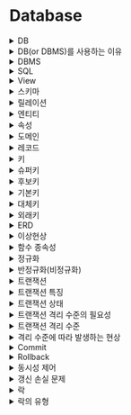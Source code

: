 # Database

<details>
   <summary>DB</summary>

<br/>

- 일정한 규칙, 혹은 규약을 통해 구조화되어 저장되는 데이터의 모음이다.

---

</details>

<details>
   <summary>DB(or DBMS)를 사용하는 이유</summary>

<br/>

- 파일 시스템의 데이터 종속과 중복, 비일관성, 데이터 무결성 등의 문제를 해결하기 위해 사용한다.
  - 데이터 종속 : 파일 시스템에서는 데이터 정의를 응용 프로그램에서 한다. 이러한 의존관계로 인해 데이터 구조를 변경하려면 프로그램을 수정해야 한다.
  - 데이터 중복 : 응용 프로그램별로 독립적인 파일 관리로 인해 데이터의 중복 저장이 발생할 수 있다.
  - 데이터의 비일관성 : 중복 저장된 데이터 중 하나의 데이터만 변경되어 불일치성이 발생할 수 있다.

---

</details>

<details>
   <summary>DBMS</summary>

<br/>

- DataBase Management System. 
- 데이터베이스 관리 시스템으로, 다수의 사용자가 데이터베이스에 접근할 수 있도록 설계된 시스템이다.

---

</details>

<details>
   <summary>SQL</summary>

<br/>

- 데이터 베이스 시스템에서 사용하는 전용 언어이다.
- 데이터 정의어, 데이터 조작어, 데이터 제어어로 구성된다.
  - 데이터 정의어(DDL, Data Definition Language)
    - `CREATE, ALTER, DROP`문과 같이 테이블의 구조를 정의한다.
  - 데이터 조작어(DML, Data Manipulation Language)
    - `SELECT, INSERT, UPDATE, DELETE`문과 같이 데이터 검색, 삽입, 수정, 삭제하는 데 사용한다.
  - 데이터 제어어(DCL, Data Control Language)
    - `GRANT, REVOKE`문과 같이 데이터의 사용 권한을 관리한다.

---

</details>

<details>
   <summary>View</summary>

<br/>

- 하나 이상의 테이블에서 유도된 가상의 테이블이다.
  - 실제 데이터를 디스크에 저장하지 않고, 원본 테이블에서 가져온다.
- 매번 조인할 필요없이 편리하게 사용할 수 있고, 보안이 필요한 속성을 제외하여 정의할 수 있다는 장점이 있다.

---

</details>

<details>
   <summary>스키마</summary>

<br/>

- 데이터베이스의 구조와 제약 조건에 관한 전반적인 명세를 기술한 메타데이터의 집합이다.
- 사용자의 관점에 따라 외부 스키마, 개념 스키마, 내부 스키마로 나눠진다.
  - 외부 스키마 : 전체 데이터베이스 중에서, 사용자나 응용 프로그래머가 필요로 하는 논리적인 부분을 의미한다.
    - ex) 가령 대학교라는 큰 데이터베이스에서, 학생이 필요로 하는 데이터와 교수가 필요로 하는 데이터는 서로 다를 것이다. 각각 필요로 하는 데이터베이스의 일부분이 외부 스키마이다.
  - 개념 스키마 : 전체 데이터베이스의 정의를 의미한다. 통합 조직별로 하나만 존재한다.
  - 내부 스키마 : 물리적 저장 장치에 데이터베이스가 실제로 저장되는 방법의 표현이다.
    ![image](https://user-images.githubusercontent.com/87891581/189832626-44d75403-400e-493a-9d0b-e4d94668fcc9.png)

---

</details>

<details>
   <summary>릴레이션</summary>

<br/>

- 관계형 데이터베이스에서 정보를 구분하여 저장하는 기본 단위이다. 테이블이라고도 부른다.
  - NoSQL 데이터베이스에서는 컬렉션이라고 한다.

---

</details>

<details>
   <summary>엔티티</summary>

<br/>

- 사람, 장소, 물건, 사건, 개념 등 여러 개의 속성을 지닌 명사를 의미한다.
  - 자동차라는 엔티티는 차 번호, 바퀴 수, 색깔, 차종 등 다양한 속성을 가진다.

---

</details>

<details>
   <summary>속성</summary>

<br/>

- 릴레이션에서 관리하는 구체적이며 고유한 이름을 갖는 정보이다.
  - 필드나 열이라고도 부른다.
- 가령 자동차라는 엔티티는 차 번호, 바퀴 수, 색깔, 차종 등 다양한 속성을 가진다. 이때 서비스에서 필요로 하는 엔티티의 속성을 말한다. 
- 한 릴레이션 안에 있는 애트리뷰트 수를 차수(degree)라고 한다.

---

</details>

<details>
   <summary>도메인</summary>

<br/>

- 릴레이션에 포함된 각각의 속성들이 가질 수 있는 값의 집합을 말한다.
  - 성별이라는 속성의 경우 남자와 여자라는 도메인을 가진다.

---

</details>

<details>
   <summary>레코드</summary>

<br/>

- 테이블에 쌓이는 행단위의 데이터를 레코드라고 한다.
  - 튜플이라고도 한다.
- 릴레이션 튜플의 개수를 카디날리티라고 한다.

---

</details>

<details>
   <summary>키</summary>

<br/>

![image](https://user-images.githubusercontent.com/87891581/189832478-685f412c-c269-43bc-94aa-abc25beee439.png)
- 특정 튜플을 식별할 때 사용하는 속성 혹은 속성의 집합이다.
- 종류로는 슈퍼키, 후보키, 기본키, 대체키가 있다.
- 유일성 : 키의 값들이 서로 중복되지 않음.
- 최소성 : 키가 식별할 수 있는 최소한의 속성들로 구성됨.

---

</details>

<details>
   <summary>슈퍼키</summary>

<br/>

- 튜플을 유일하게 식별하는 속성 혹은 속성의 집합이다.
  - 유일성을 만족하는 키다.

---

</details>

<details>
   <summary>후보키</summary>

<br/>

- 튜플을 유일하게 식별할 수 있는 속성의 최소 집합이다.
- 유일성과 최소성을 만족하는 키다.

---

</details>

<details>
   <summary>기본키</summary>

<br/>

- 여러 후보키 중에서 하나를 선택하여 대표로 선정된 키를 말한다.
- 변경의 여지가 있는 자연키보다는, 인위적으로 기본키를 만들어 사용하는 것을 권장한다.
  - 자연키 : 주민번호와 같이 테이블을 생성하면서 자연스레 존재하는 속성인 기본키를 말한다. 

---

</details>

<details>
   <summary>대체키</summary>

<br/>

- 기본키로 선정되지 않은 후보키를 말한다.

---

</details>

<details>
   <summary>외래키</summary>

<br/>

- 다른 릴레이션의 기본키를 참조하는 속성을 말한다. 
- 기본키와 달리 NULL값과 중복값을 허용한다.

---

</details>

<details>
   <summary>ERD</summary>

<br/>

- Entity Relationship Diagram
- 데이터베이스를 구축할 때 가장 기초적인 뼈대 역할을 하며, 릴레이션 간의 관계를 정의한 것을 말한다.

---

</details>

<details>
   <summary>이상현상</summary>

<br/>

- 잘못 설계된 테이블로 삽입, 삭제, 수정 같은 데이터 조작을 할 때 의도와 다르게 동작하는 현상을 말한다.
- 삽입 이상 : 튜플 삽입 시 특정 속성에 해당하는 값이 없어 NULL 값을 입력해야 하는 경우
- 삭제 이상 : 튜플 삭제 시 같이 저장된 다른 정보까지 삭제되는 경우
- 수정 이상 : 튜플 수정 시 중복으로 저장된 데이터 일부만 수정되어 데이터가 일치하지 않는 경우

---

</details>

<details>
   <summary>함수 종속성</summary>

<br/>

- 릴레이션 속성간에 함수적으로 종속하는 성질을 함수 종속성이라고 한다.
  - 어떤 릴레이션에 속하는 속성의 집합 A와 B가 있을 때, A의 값을 알면 B의 값이 유일하게 정해지는 의존 관계를 `Y는 X에 함수 종속`이라고 표현한다.
    - `A -> B`로 표기한다.
    - 이때 A를 결정자라고 하고, B를 종속자라고 한다.

---

</details>

<details>
   <summary>정규화</summary>

<br/>

- 이상현상을 없애기 위해 릴레이션을 분리하는 작업을 말한다.
- 정규화된 정도에 따라 제1정규형, 제2정규형, 제3정규형, 보이스/코드 정규형으로 구분된다.
  - 제1정규형 : 릴레이션의 모든 속성값이 원자값을 가지는 경우
    - ex) A의 취미 속성값이 영화와 음악인 경우, 한 튜플에 (영화, 음악)을 넣으면 이는 원자값이 아니다.
  - 제2정규형 : 릴레이션이 제1정규형이고, 모든 비주요 속성이 후보키에 완전 함수 종속인 경우 
    - 완전 함수 종속 : 어떤 릴레이션에 속하는 속성의 집합 A와 B가 있을 때, B가 A 속성 전체에 함수 종속이고 B가 A의 부분집합 속성에 함수 종속이 아닌 경우를 말한다.
    - 비주요 속성 : 후보키에 속하지 않는 속성 
  - 제3정규형 : 릴레이션이 제2정규형이고, 모든 비주요 속성이 후보키에 이행적 종속 상태가 아닌 경우
    - 이행적 종속 : B가 A에 함수 종속이고 C가 B에 함수 종속일 때, C가 A에 이행적 함수 종속 상태라고 말한다.
  - 보이스/코드 정규형(BCNF) : 릴레이션이 제3정규형이고, 모든 결정자가 후보키인 경우를 말한다.
    - ex) 복합키 (A, B)가 C의 결정자이고 C가 B의 결정자인 경우 BCNF를 만족하지 않는다.

---

</details>

<details>
   <summary>반정규화(비정규화)</summary>

<br/>

- 조인으로 인한 성능 저하와 같은 이유로, 조회 성능 향상을 위해 정규화를 되돌리는 것을 말한다.

---

</details>

<details>
   <summary>트랜잭션</summary>

<br/>

- 데이터베이스에서 하나의 논리적 기능을 수행하기 위한 작업의 단위를 말한다.
  - `A 계좌에서 B계좌로 만원을 이체한다.`라는 요구사항을 하나의 논리적인 기능으로 볼 수 있다. 기능 구현을 위해 `A 계좌에서 만원을 인출하는 UPDATE문`과 `B 계좌로 만원을 입금하는 UPDATE문` 이라는 작업을 필요로 한다.

---

</details>

<details>
   <summary>트랜잭션 특징</summary>

<br/>

- 원자성(Atomicity)
  - 트랜잭션에 포함된 작업은 전부 수행되거나 아니면 전부 수행되지 않아야 한다.

- 일관성(Consistency)
  - 트랜잭션을 수행하기 전이나 수행한 후나 데이터베이스는 항상 일관된 상태를 유지해야 한다.
    - 데이터베이스는 트랜잭션 수행 전이나 후 모두 정해진 제약이나 규칙을 만족해야 한다는 뜻이다.

- 고립성(Isolation)
  - 여러 트랜잭션이 동시에 수행될 때 각 트랜잭션은 상호 간섭 없이 독립적으로 수행된다.

- 지속성(Durability)
  - 트랜잭션이 성공적으로 수행되면, 데이터베이스에 작업의 결과가 영구적으로 저장되어야 한다.
    - 트랜잭션 수행 중에 오류가 발생하더라도 로그 파일을 이용하여 트랜잭션 이전으로 돌아갈 수 있다.

---

</details>

<details>
   <summary>트랜잭션 상태</summary>

<br/>

![image](https://user-images.githubusercontent.com/87891581/190902409-ffc86a1c-3d41-4888-876a-6ed64b141880.png)
- 활성화(Active)
  - 트랜잭션이 실행중인 상태
- 실패(Failed)
  - 트랜잭션에 오류가 발생하여 실행이 중단된 상태
- 철회(Aborted)
  - 트랜잭션이 비정상적으로 종료되어 Rollback 연산을 수행한 상태
- 부분 완료(Partially Committed)
  - 트랜잭션 수행이 완료되어 commit 요청이 들어온 직후의 상태. 
  - 트랜잭션 결과가 db에 반영되지 않음.
- 완료(Committed)
  - commit 요청이 처리되어 트랜잭션이 성공적으로 종료된 상태.
  - 트랜잭션 결과가 db에 반영됨.

---

</details>

<details>
   <summary>트랜잭션 격리 수준의 필요성</summary>

<br/>

- 트랜잭션이 데이터를 다루고 있는 경우 다른 트랜잭션이 접근하지 못하도록 막는 것이 필요하다. 하지만 모든 경우에 락을 사용하여 순서대로 처리하도록 하면 DB 성능이 떨어지게 된다. 
  - 트랜잭션이 동시 접근 시 가능한 경우
    1. 읽기 작업을 하는 트랜잭션 간에 동시 접근을 허용하더라도 문제가 발생하지 않는다.
    2. 쓰기 작업을 하는 트랜잭션 간에 동시 접근을 허용하면 갱신 손실이 발생하므로 락을 사용해야한다.
    3. 읽기 작업을 하는 트랜잭션과 쓰기 작업을 하는 트랜잭션 간에는 더티 리드, 반복 불가능한 리드, 팬텀 리드 문제가 발생할 수 있다.

---

</details>

<details>
   <summary>트랜잭션 격리 수준</summary>

<br/>

- Read Uncommitted
  - 다른 트랜잭션이 커밋하지 않은 데이터를 읽을 수 있는 격리 수준이다. (Dirty Read) 
  - SELECT를 수행하는 동안 해당 데이터에 공유락을 걸지 않는다.
    - UPDATE시 베타락은 기본적으로 건다.
  - 다른 트랜잭션에 공유락과 베타락이 걸린 데이터를 대기하지 않고 읽는다.
- Read Committed
  - 커밋 완료된 데이터만 읽을 수 있는 격리 수준이다.
  - 어떤 트랜잭션이 접근한 행을 다른 트랜잭션이 수정할 수 있기 때문에 조회 결과가 비일관적일 수 있다. (Non-Repeatable Read)
  - SELECT를 수행하는 동안 해당 데이터에 공유락을 걸지만, 수행 직후 해지한다. 즉, 트랜잭션 실행 중간에 해지될 수 있다. 
- Repeatable Read
  - 하나의 트랜잭션이 접근한 데이터를 다른 트랜잭션이 수정할 수 없도록 막아주지만, 새로운 행이 추가되는 것을 막지 않는 격리수준이다. (Phantom Read)
  - SELECT를 수행하는 동안 해당 데이터에 공유락을 걸고, 트랜잭션을 종료할 때까지 유지한다.
- Serializable
  - 하나의 트랜잭션이 접근한 데이터에 다른 트랜잭션이 접근할 수 없는 격리수준이다.
  - SELECT를 수행하는 동안 해당 데이터에 공유락을 걸고, 트랜잭션을 종료할 때까지 유지한다.

---

</details>

<details>
   <summary>격리 수준에 따라 발생하는 현상</summary>

<br/>

- Dirty Read
  - 커밋되지 않은 수정 중인 데이터를 다른 트랜잭션에서 읽을 수 있을 때 발생하는 현상을 말한다.
  - 수정중인 데이터가 롤백되더라도 다른 트랜잭션에서는 롤백되지 않은 데이터로 작업이 진행된다.
  - 발생 Level : Read Uncommitted
- Non-Repeatable Read
  - 한 트랜잭션이 읽기 작업을 반복할 경우 이전의 결과가 반복되지 않는 현상을 말한다.
  - 발생 Level : Read Uncommitted, Read committed
- Phantom Read
  - 한 트랜잭션이 읽기 작업을 반복할 경우 이전에 없던 데이터(유령 데이터)가 나타나는 현상을 말한다.
  - 발생 Level : Read Uncommitted, Read committed, Repeatable Read

---

</details>

<details>
   <summary>Commit</summary>

<br/>

- 트랜잭션을 종료하기 위해 사용하는 명령어

---

</details>

<details>
   <summary>Rollback</summary>

<br/>

- 트랜잭션이 수행한 결과를 원래의 상태로 되돌리는 명령어

---

</details>

<details>
   <summary>동시성 제어</summary>

<br/>

- 트랜잭션이 동시에 수행될 때, 일관성을 해치지 않도록 트랜잭션의 데이터 접근을 제어하는 것

---

</details>

<details>
   <summary>갱신 손실 문제</summary>

<br/>

- 여러 개의 트랜잭션이 한 개의 데이터를 동시에 갱신할 때 어떤 트랜잭션의 갱신이 무효화되는 문제를 말한다.

---

</details>

<details>
   <summary>락</summary>

<br/>

- 한 트랜잭션이 데이터를 읽거나 수정할 때 다른 트랜잭션의 접근을 막는 기능이다.
- 락을 해지(언락)해야 다른 트랜잭션이 해당 데이터에 접근할 수 있다.

---

</details>

<details>
   <summary>락의 유형</summary>

<br/>

- 공유락
  - 읽기를 할 때 사용하는 락을 말한다.
  - 여러 트랜잭션이 동시에 데이터를 읽어도 변경되지 않기 때문에, 공유락이 걸린 데이터에 공유락 요청을 허용한다.
- 베타락
  - 쓰기를 할 때 사용하는 락을 말한다.
  - 베타락이 걸린 데이터에는 공유락과 베타락 요청 모두 허용하지 않는다.

---

</details>

